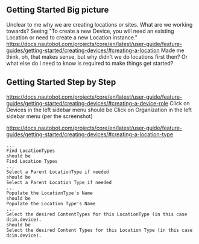 ## Getting Started Big picture
Unclear to me why we are creating locations or sites. What are we working towards? 
Seeing "To create a new Device, you will need an existing Location or need to create a new Location instance."
https://docs.nautobot.com/projects/core/en/latest/user-guide/feature-guides/getting-started/creating-devices/#creating-a-location
Made me think, oh, that makes sense, but why didn't we do locations first then? Or what else do I need to know is required to make things get started?


## Getting Started Step by Step

https://docs.nautobot.com/projects/core/en/latest/user-guide/feature-guides/getting-started/creating-devices/#creating-a-device-role
Click on Devices in the left sidebar menu
should be
Click on Organization in the left sidebar menu 
(per the screenshot)


https://docs.nautobot.com/projects/core/en/latest/user-guide/feature-guides/getting-started/creating-devices/#creating-a-location-type
```
...
Find LocationTypes
should be
Find Location Types
...
Select a Parent LocationType if needed
should be
Select a Parent Location Type if needed
...
Populate the LocationType's Name
should be
Populate the Location Type's Name
...
Select the desired ContentTypes for this LocationType (in this case dcim.device).
should be
Select the desired Content Types for this Location Type (in this case dcim.device).
```
